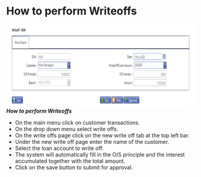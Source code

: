 # How to perform Writeoffs
![How to perform write-offs transactions on the MFI Expert system](./images/Write_offs.png "Write-Offs")
***How to perform Writeoffs***

- On the main menu click on customer transactions.
- On the drop down menu select write offs.
- On the write offs page click on the new write off tab at  the top left bar. 
- Under the new write off page enter the name of the customer.
- Select the loan account to write off.
- The system will automatically fill in the O/S principle and the interest accumulated together with the total amount.
- Click on the save button to submit for approval.
